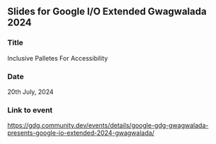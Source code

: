 ## Slides for Google I/O Extended Gwagwalada 2024

### Title
Inclusive Palletes For Accessibility

### Date
20th July, 2024

### Link to event
https://gdg.community.dev/events/details/google-gdg-gwagwalada-presents-google-io-extended-2024-gwagwalada/